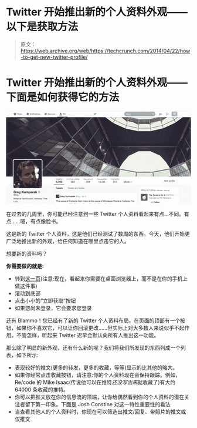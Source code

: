 # Twitter 开始推出新的个人资料外观——以下是获取方法 

> 原文：<https://web.archive.org/web/https://techcrunch.com/2014/04/22/how-to-get-new-twitter-profile/>

# Twitter 开始推出新的个人资料外观——下面是如何获得它的方法

![new profile](img/cdb13df7313a120ac2f8211722ccaf7e.png)

在过去的几周里，你可能已经注意到一些 Twitter 个人资料看起来有点…不同。有点……嗯，有点像脸书。

这是新的 Twitter 个人资料，这是他们已经测试了数周的东西。今天，他们开始更广泛地推出新的外观，给任何知道在哪里点击它的人。

想要新的资料吗？

**你需要做的就是:**

*   转到[这一页](https://web.archive.org/web/20221210075143/https://about.twitter.com/products/new-profiles)(注意:现在，看起来你需要在桌面浏览器上，而不是在你的手机上做这件事)
*   滚动到底部
*   点击小小的“立即获取”按钮
*   如果您尚未登录，它会要求您登录

还有 Blammo！您已经有了新的 Twitter 个人资料布局。在页面的顶部有一个按钮，如果你不喜欢它，可以让你回滚更改……但实际上对大多数人来说似乎不起作用。不管怎样，听起来 Twitter 迟早会默认向所有人推出这一功能。

那么除了明显的新外观，还有什么新的呢？我们将我们所发现的东西列成一个列表，如下所示:

*   表现较好的推文(更多的转发，更多的收藏，等等)显示的比其他的略大。
*   如果你经常点击收藏按钮，请注意:你的个人资料现在会保持跟踪。例如，Re/code 的 Mike Isaac(传说他可以在推特*还没写出来*就收藏了)有大约 64000 条收藏的推特。
*   你可以把推文放在你的信息流的顶端，让你给偶然看到你的个人资料的潜在关注者留下第一印象。下面是 Josh Constine 对这一特性重要性的看法
*   当查看其他人的个人资料时，你现在可以筛选出推文/回复、带照片的推文或仅推文